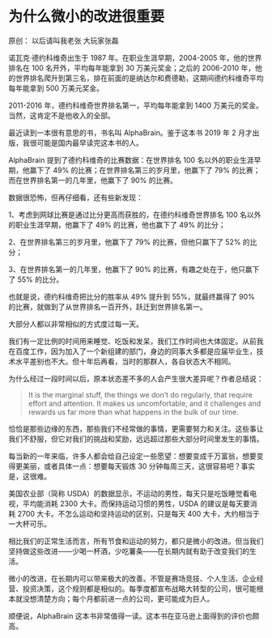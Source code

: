 # 为什么微小的改进很重要
原创： 以后请叫我老张  大玩家张磊

诺瓦克·德约科维奇出生于 1987 年。在职业生涯早期，2004-2005 年，他的世界排名在 100 名开外，平均每年能拿到 30 万美元奖金；之后的 2006-2010 年，他的世界排名爬升到第三名，排在前面的是纳达尔和费德勒，这期间德约科维奇平均每年能拿到 500 万美元奖金。

2011-2016 年，德约科维奇世界排名第一，平均每年能拿到 1400 万美元的奖金。当然，这肯定不是他收入的全部。

最近读到一本很有意思的书，书名叫 AlphaBrain。鉴于这本书 2019 年 2 月才出版，我很可能是国内最早读完这本书的人。

AlphaBrain 提到了德约科维奇的比赛数据：在世界排名 100 名以外的职业生涯早期，他赢下了 49% 的比赛；在世界排名第三的岁月里，他赢下了 79% 的比赛；而在世界排名第一的几年里，他赢下了 90% 的比赛。

数据很恐怖，但再仔细看，还有些新发现：

1、考虑到网球比赛是通过比分更高而获胜的，在德约科维奇世界排名 100 名以外的职业生涯早期，他赢下了 49% 的比赛，他也赢下了 49% 的比分；

2、在世界排名第三的岁月里，他赢下了 79% 的比赛，但他只赢下了 52% 的比分；

3、在世界排名第一的几年里，他赢下了 90% 的比赛，有趣之处在于，他只赢下了 55% 的比分。

也就是说，德约科维奇把比分的胜率从 49% 提升到 55%，就最终赢得了 90% 的比赛，就做到了从世界排名一百开外，跃迁到世界排名第一。

大部分人都以非常相似的方式度过每一天。

我们有一定比例的时间用来睡觉、吃饭和发呆，我们工作时间也大体固定。从前我在百度工作，因为加入了一个新组建的部门，身边的同事大多都是应届毕业生，技术水平差别也不大。但十年后再看，当时的那群人，各自状态大不相同。

为什么经过一段时间以后，原本状态差不多的人会产生很大差异呢？作者总结说：

> It is the marginal stuff, the things we don’t do regularly, that require effort and attention. It makes us uncomfortable, and it challenges and rewards us far more than what happens in the bulk of our time.

恰恰是那些边缘的东西，那些我们不经常做的事情，更需要努力和关注。这些事让我们不舒服，但它对我们的挑战和奖励，远远超过那些大部分时间里发生的事情。

每当新的一年来临，许多人都会给自己设定一些愿望：想要变成千万富翁，想要变得更美丽，或者具体一点：想要每天锻炼 30 分钟每周三天，这很容易吧？事实是，这很难。

美国农业部（简称 USDA）的数据显示，不运动的男性，每天只是吃饭睡觉看电视，平均能消耗 2300 大卡。而保持运动习惯的男性，USDA 的建议是每天要消耗 2700 大卡。不怎么运动和坚持运动的区别，只是每天 400 大卡，大约相当于一大杯可乐。

相比我们的正常生活而言，所有节食和运动的努力，都只是微小的改进。但当我们坚持做这些改进——少喝一杯酒，少吃薯条——在长期内就有助于改变我们的生活。

微小的改进，在长期内可以带来极大的改善。不管是赛场竞技、个人生活、企业经营、投资决策，这个规则都是相似的。每季度都宣布战略大转型的公司，很可能根本就没想清楚方向；每个月都前进一点的公司，更可能成为巨人。

顺便说，AlphaBrain 这本书非常值得一读。这本书在亚马逊上面得到的评价也颇高。
